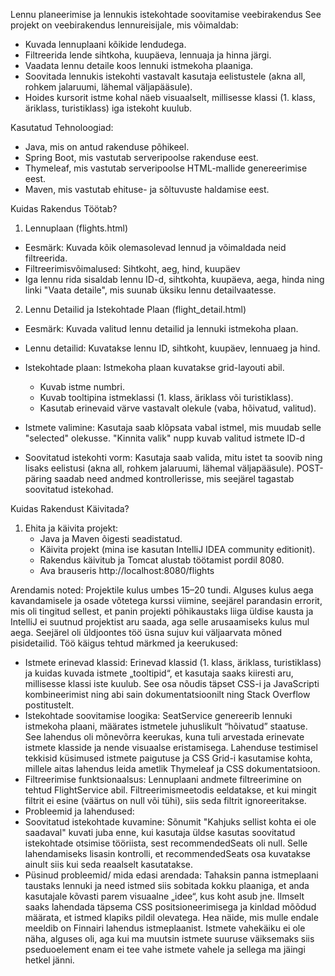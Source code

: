 Lennu planeerimise ja lennukis istekohtade soovitamise veebirakendus
See projekt on veebirakendus lennureisijale, mis võimaldab:
- Kuvada lennuplaani kõikide lendudega.
- Filtreerida lende sihtkoha, kuupäeva, lennuaja ja hinna järgi.
- Vaadata lennu detaile koos lennuki istmekoha plaaniga.
- Soovitada lennukis istekohti vastavalt kasutaja eelistustele (akna all, rohkem jalaruumi, lähemal väljapääsule).
- Hoides kursorit istme kohal näeb visuaalselt, millisesse klassi (1. klass, äriklass, turistiklass) iga istekoht kuulub.

Kasutatud Tehnoloogiad:

- Java, mis on antud rakenduse põhikeel.
- Spring Boot, mis vastutab serveripoolse rakenduse eest.
- Thymeleaf, mis vastutab serveripoolse HTML-mallide genereerimise eest.
- Maven, mis vastutab ehituse- ja sõltuvuste haldamise eest.


Kuidas Rakendus Töötab?

1. Lennuplaan (flights.html)

- Eesmärk: Kuvada kõik olemasolevad lennud ja võimaldada neid filtreerida.
- Filtreerimisvõimalused:  Sihtkoht, aeg, hind, kuupäev
- Iga lennu rida sisaldab lennu ID-d, sihtkohta, kuupäeva, aega, hinda ning linki "Vaata detaile", mis suunab üksiku lennu detailvaatesse.

2. Lennu Detailid ja Istekohtade Plaan (flight_detail.html)

- Eesmärk: Kuvada valitud lennu detailid ja lennuki istmekoha plaan.
- Lennu detailid: Kuvatakse lennu ID, sihtkoht, kuupäev, lennuaeg ja hind.
  
- Istekohtade plaan:  Istmekoha plaan kuvatakse grid-layouti abil. 
  - Kuvab istme numbri.
  - Kuvab tooltipina istmeklassi (1. klass, äriklass või turistiklass).
  - Kasutab erinevaid värve vastavalt olekule (vaba, hõivatud, valitud).
- Istmete valimine:  Kasutaja saab klõpsata vabal istmel, mis muudab selle "selected" olekusse. "Kinnita valik" nupp kuvab valitud istmete ID-d
- Soovitatud istekohti vorm:  Kasutaja saab valida, mitu istet ta soovib ning lisaks eelistusi (akna all, rohkem jalaruumi, lähemal väljapääsule). POST-päring saadab need andmed kontrollerisse, mis seejärel tagastab soovitatud istekohad.

Kuidas Rakendust Käivitada?

1. Ehita ja käivita projekt:
   - Java ja Maven õigesti seadistatud.
   - Käivita projekt (mina ise kasutan IntelliJ IDEA community editionit). 
   - Rakendus käivitub ja Tomcat alustab töötamist pordil 8080.
   - Ava brauseris http://localhost:8080/flights


Arendamis noted:
Projektile kulus umbes 15–20 tundi. Alguses kulus aega kavandamisele ja osade võtetega kurssi viimine, seejärel parandasin errorit, mis oli tingitud sellest, et panin projekti põhikaustaks liiga üldise kausta ja IntelliJ ei suutnud projektist aru saada, aga selle arusaamiseks kulus mul aega. Seejärel oli üldjoontes töö üsna sujuv kui väljaarvata mõned pisidetailid.
Töö käigus tehtud märkmed ja keerukused:
-	Istmete erinevad klassid: Erinevad klassid (1. klass, äriklass, turistiklass) ja kuidas kuvada istmete „tooltipid“, et kasutaja saaks kiiresti aru, millisesse klassi iste kuulub. See osa nõudis täpset CSS-i ja JavaScripti kombineerimist ning abi sain dokumentatsioonilt ning Stack Overflow postitustelt.
-	Istekohtade soovitamise loogika:
SeatService genereerib lennuki istmekoha plaani, määrates istmetele juhuslikult “hõivatud” staatuse. See lahendus oli mõnevõrra keerukas, kuna tuli arvestada erinevate istmete klasside ja nende visuaalse eristamisega. Lahenduse testimisel tekkisid küsimused istmete paigutuse ja CSS Grid-i kasutamise kohta, millele aitas lahendus leida ametlik Thymeleaf ja CSS dokumentatsioon.
-	Filtreerimise funktsionaalsus:
Lennuplaani andmete filtreerimine on tehtud FlightService abil. Filtreerimismeetodis eeldatakse, et kui mingit filtrit ei esine (väärtus on null või tühi), siis seda filtrit ignoreeritakse. 
-	Probleemid ja lahendused:
-	Soovitatud istekohtade kuvamine:
Sõnumit "Kahjuks sellist kohta ei ole saadaval" kuvati juba enne, kui kasutaja üldse kasutas soovitatud istekohtade otsimise tööriista, sest recommendedSeats oli null. Selle lahendamiseks lisasin kontrolli, et recommendedSeats osa kuvatakse ainult siis kui seda reaalselt kasutatakse.
- Püsinud probleemid/ mida edasi arendada:
Tahaksin panna istmeplaani taustaks lennuki ja need istmed siis sobitada kokku plaaniga, et anda kasutajale kõvasti parem visuaalne „idee“, kus koht asub jne. Ilmselt saaks lahendada täpsema CSS positsioneerimisega ja kinldad mõõdud määrata, et istmed klapiks pildil olevatega. Hea näide, mis mulle endale meeldib on Finnairi lahendus istmeplaanist.
Istmete vahekäiku ei ole näha, alguses oli, aga kui ma muutsin istmete suuruse väiksemaks siis pseduoelement enam ei tee vahe istmete vahele ja sellega ma jäingi hetkel jänni.
